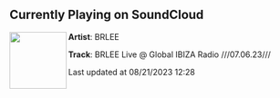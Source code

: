 ## Currently Playing on SoundCloud

[<img align="left" width="100" src="https://i1.sndcdn.com/artworks-qefyq6t7CHK4T6uN-Y9steg-t500x500.jpg">](https://soundcloud.com/dj-brlee/wake-up-brlee)

**Artist**: BRLEE 

**Track**: BRLEE Live @ Global IBIZA Radio ///07.06.23///

Last updated at 08/21/2023 12:28
